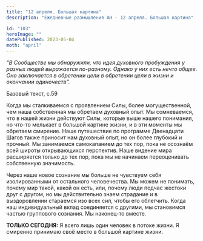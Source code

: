 ```yaml
---
title: "12 апреля. Большая картина"
description: "Ежедневные размышления АН - 12 апреля. Большая картина"

id: "103"
heroImage: ""
datePublished: 2023-05-04
moth: "april"
---
```


_“В Сообществе мы обнаружили, что идея духовного пробуждения у разных людей
выражается по-разному. Однако у них есть нечто общее. Оно заключается в
обретении цели в обретении цели в жизни и окончании одиночеств”._

Базовый текст, с.59

Когда мы сталкиваемся с проявлением Силы, более могущественной, чем наша
собственная мы обретаем духовный опыт. Мы сомневаемся, что в нашей жизни
действуют Силы, которые выше нашего понимания, но что-то мелькает в большой
картине жизни, и в эти моменты мы обретаем смирение. Наше путешествие по
программе Двенадцати Шагов также приносит нам духовный опыт, но он более
глубокий и прочный. Мы занимаемся самокапанием до тех пор, пока не осознаём
всей широты открывающихся перспектив. Наше видение мира расширяется только до
тех пор, пока мы не начинаем переоценивать собственную значимость.

Через наше новое сознание мы больше не чувствуем себя изолированными от
остального человечества. Мы можем не понимать, почему мир такой, какой он
есть, или, почему люди подчас жестоки друг с другом, но мы действительно знаем
страдание и в выздоровлении стараемся изо всех сил, чтобы его облегчить. Когда
наш индивидуальный вклад соединяется с другими, мы становимся частью
группового сознания. Мы наконец-то вместе.

**ТОЛЬКО СЕГОДНЯ:** Я всего лишь один человек в потоке жизни. Я смиренно
принимаю своё место в большой картине жизни.
